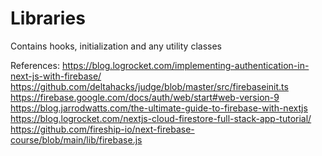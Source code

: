 # Libraries

Contains hooks, initialization and any utility classes



References:
https://blog.logrocket.com/implementing-authentication-in-next-js-with-firebase/
https://github.com/deltahacks/judge/blob/master/src/firebaseinit.ts
https://firebase.google.com/docs/auth/web/start#web-version-9
https://blog.jarrodwatts.com/the-ultimate-guide-to-firebase-with-nextjs
https://blog.logrocket.com/nextjs-cloud-firestore-full-stack-app-tutorial/
https://github.com/fireship-io/next-firebase-course/blob/main/lib/firebase.js
